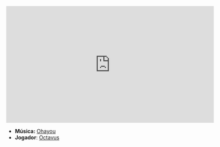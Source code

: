 <iframe width="560" height="315" src="https://www.youtube.com/embed/5rNML9jKnQo?si=-HPjggZ8xVW9j9St" title="YouTube video player" frameborder="0" allow="accelerometer; autoplay; clipboard-write; encrypted-media; gyroscope; picture-in-picture; web-share" referrerpolicy="strict-origin-when-cross-origin" allowfullscreen></iframe>

- **Música:** [Ohayou](../Músicas/Ohayou.md)
- **Jogador**: [Octavus](../Membros/Octavus.md)
